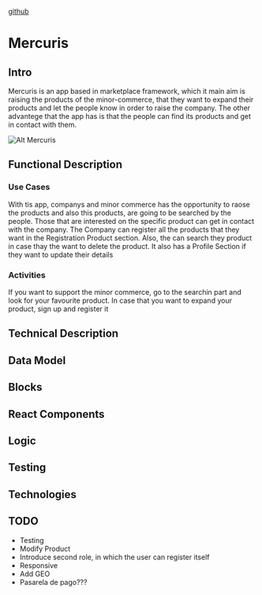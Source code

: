 [github](https://github.com/Marta108) 

# Mercuris

## Intro

Mercuris is an app based in marketplace framework, which it main aim is raising the products of the minor-commerce, that they want to expand their products and let the people know in order to raise the company. The other advantege that the app has is that the people can find its products and get in contact with them.

![Alt Mercuris](https://media.giphy.com/media/QXOe1ab3hLHzc9Gwgq/giphy.gif)

## Functional Description

### Use Cases

With tis app, companys and minor commerce  has the opportunity to raose the products and also this products, are going to be searched by the people. Those that are interested on the specific product can get in contact with the company. The Company can register all the products that they want in the Registration Product section. Also, the can search they product in case thay the want to delete the product. It also has a Profile Section if they want to update their details

### Activities

If you want to support the minor commerce, go to the searchin part and look for your favourite product. In case that you want to expand your product, sign up and register it

## Technical Description

## Data Model
## Blocks
## React Components
## Logic
## Testing
## Technologies

## TODO
- Testing
- Modify Product
- Introduce second role, in which the user can register itself
- Responsive
- Add GEO
- Pasarela de pago???